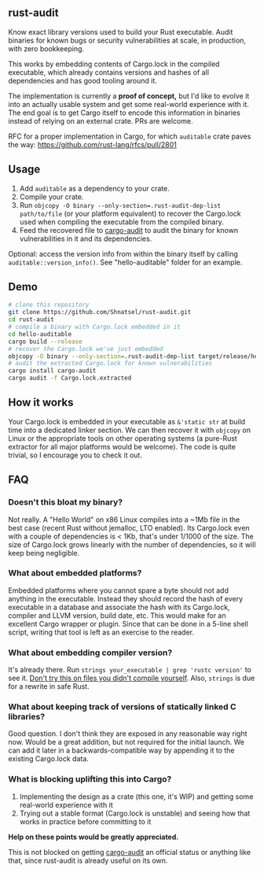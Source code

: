 ## rust-audit

Know exact library versions used to build your Rust executable. Audit binaries for known bugs or security vulnerabilities at scale, in production, with zero bookkeeping.

This works by embedding contents of Cargo.lock in the compiled executable, which already contains versions and hashes of all dependencies and has good tooling around it.

The implementation is currently a **proof of concept,** but I'd like to evolve it into an actually usable system and get some real-world experience with it. The end goal is to get Cargo itself to encode this information in binaries instead of relying on an external crate. PRs are welcome.

RFC for a proper implementation in Cargo, for which `auditable` crate paves the way: https://github.com/rust-lang/rfcs/pull/2801

## Usage

 1. Add `auditable` as a dependency to your crate.
 1. Compile your crate.
 1. Run `objcopy -O binary --only-section=.rust-audit-dep-list path/to/file` (or your platform equivalent) to recover the Cargo.lock used when compiling the executable from the compiled binary.
 1. Feed the recovered file to [cargo-audit](https://github.com/RustSec/cargo-audit) to audit the binary for known vulnerabilities in it and its dependencies.

Optional: access the version info from within the binary itself by calling `auditable::version_info()`. See "hello-auditable" folder for an example.

## Demo

```bash
# clone this repository
git clone https://github.com/Shnatsel/rust-audit.git
cd rust-audit
# compile a binary with Cargo.lock embedded in it
cd hello-auditable
cargo build --release
# recover the Cargo.lock we've just embedded
objcopy -O binary --only-section=.rust-audit-dep-list target/release/hello-auditable Cargo.lock.extracted
# audit the extracted Cargo.lock for known vulnerabilities
cargo install cargo-audit
cargo audit -f Cargo.lock.extracted
```

## How it works

Your Cargo.lock is embedded in your executable as `&'static str` at build time into a dedicated linker section. We can then recover it with `objcopy` on Linux or the appropriate tools on other operating systems (a pure-Rust extractor for all major platforms would be welcome). The code is quite trivial, so I encourage you to check it out.

## FAQ

### Doesn't this bloat my binary?

Not really. A "Hello World" on x86 Linux compiles into a ~1Mb file in the best case (recent Rust without jemalloc, LTO enabled). Its Cargo.lock even with a couple of dependencies is < 1Kb, that's under 1/1000 of the size. The size of Cargo.lock grows linearly with the number of dependencies, so it will keep being negligible.

### What about embedded platforms?

Embedded platforms where you cannot spare a byte should not add anything in the executable. Instead they should record the hash of every executable in a database and associate the hash with its Cargo.lock, compiler and LLVM version, build date, etc. This would make for an excellent Cargo wrapper or plugin. Since that can be done in a 5-line shell script, writing that tool is left as an exercise to the reader.

### What about embedding compiler version?

It's already there. Run `strings your_executable | grep 'rustc version'` to see it. [Don't try this on files you didn't compile yourself](https://lcamtuf.blogspot.com/2014/10/psa-dont-run-strings-on-untrusted-files.html). Also, `strings` is due for a rewrite in safe Rust.

### What about keeping track of versions of statically linked C libraries?

Good question. I don't think they are exposed in any reasonable way right now. Would be a great addition, but not required for the initial launch. We can add it later in a backwards-compatible way by appending it to the existing Cargo.lock data.

### What is blocking uplifting this into Cargo?

 1. Implementing the design as a crate (this one, it's WIP) and getting some real-world experience with it
 1. Trying out a stable format (Cargo.lock is unstable) and seeing how that works in practice before committing to it

**Help on these points would be greatly appreciated.**

This is not blocked on getting [cargo-audit](https://github.com/RustSec/cargo-audit) an official status or anything like that, since rust-audit is already useful on its own.

